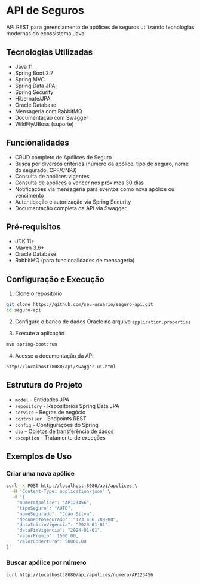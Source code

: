 # API de Seguros

API REST para gerenciamento de apólices de seguros utilizando tecnologias modernas do ecossistema Java.

## Tecnologias Utilizadas

- Java 11
- Spring Boot 2.7
- Spring MVC
- Spring Data JPA
- Spring Security
- Hibernate/JPA
- Oracle Database
- Mensageria com RabbitMQ
- Documentação com Swagger
- WildFly/JBoss (suporte)

## Funcionalidades

- CRUD completo de Apólices de Seguro
- Busca por diversos critérios (número da apólice, tipo de seguro, nome do segurado, CPF/CNPJ)
- Consulta de apólices vigentes
- Consulta de apólices a vencer nos próximos 30 dias
- Notificações via mensageria para eventos como nova apólice ou vencimento
- Autenticação e autorização via Spring Security
- Documentação completa da API via Swagger

## Pré-requisitos

- JDK 11+
- Maven 3.6+
- Oracle Database
- RabbitMQ (para funcionalidades de mensageria)

## Configuração e Execução

1. Clone o repositório
```bash
git clone https://github.com/seu-usuario/seguro-api.git
cd seguro-api
```

2. Configure o banco de dados Oracle no arquivo `application.properties`

3. Execute a aplicação
```bash
mvn spring-boot:run
```

4. Acesse a documentação da API
```
http://localhost:8080/api/swagger-ui.html
```

## Estrutura do Projeto

- `model` - Entidades JPA
- `repository` - Repositórios Spring Data JPA
- `service` - Regras de negócio
- `controller` - Endpoints REST
- `config` - Configurações do Spring
- `dto` - Objetos de transferência de dados
- `exception` - Tratamento de exceções

## Exemplos de Uso

### Criar uma nova apólice

```bash
curl -X POST http://localhost:8080/api/apolices \
  -H 'Content-Type: application/json' \
  -d '{
    "numeroApolice": "AP123456",
    "tipoSeguro": "AUTO",
    "nomeSegurado": "João Silva",
    "documentoSegurado": "123.456.789-00",
    "dataInicioVigencia": "2023-01-01",
    "dataFimVigencia": "2024-01-01",
    "valorPremio": 1500.00,
    "valorCobertura": 50000.00
}'
```

### Buscar apólice por número

```bash
curl http://localhost:8080/api/apolices/numero/AP123456
``` 